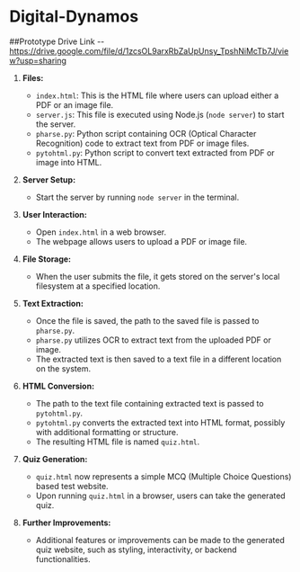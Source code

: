 # Digital-Dynamos

##Prototype Drive Link
      -- https://drive.google.com/file/d/1zcsOL9arxRbZaUpUnsy_TpshNiMcTb7J/view?usp=sharing

1. **Files:**
   - `index.html`: This is the HTML file where users can upload either a PDF or an image file.
   - `server.js`: This file is executed using Node.js (`node server`) to start the server.
   - `pharse.py`: Python script containing OCR (Optical Character Recognition) code to extract text from PDF or image files.
   - `pytohtml.py`: Python script to convert text extracted from PDF or image into HTML.
   
2. **Server Setup:**
   - Start the server by running `node server` in the terminal.
   
3. **User Interaction:**
   - Open `index.html` in a web browser.
   - The webpage allows users to upload a PDF or image file.

4. **File Storage:**
   - When the user submits the file, it gets stored on the server's local filesystem at a specified location.

5. **Text Extraction:**
   - Once the file is saved, the path to the saved file is passed to `pharse.py`.
   - `pharse.py` utilizes OCR to extract text from the uploaded PDF or image.
   - The extracted text is then saved to a text file in a different location on the system.

6. **HTML Conversion:**
   - The path to the text file containing extracted text is passed to `pytohtml.py`.
   - `pytohtml.py` converts the extracted text into HTML format, possibly with additional formatting or structure.
   - The resulting HTML file is named `quiz.html`.

7. **Quiz Generation:**
   - `quiz.html` now represents a simple MCQ (Multiple Choice Questions) based test website.
   - Upon running `quiz.html` in a browser, users can take the generated quiz.

8. **Further Improvements:**
   - Additional features or improvements can be made to the generated quiz website, such as styling, interactivity, or backend functionalities.
